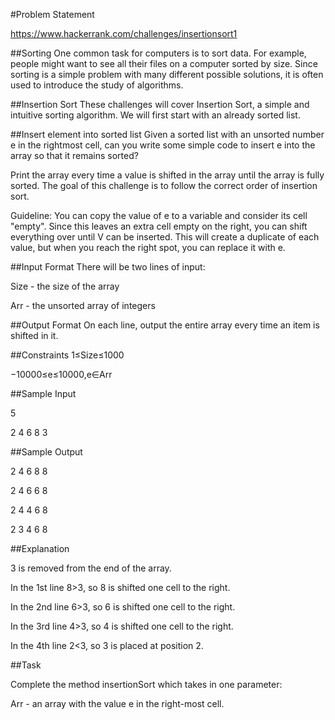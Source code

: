 #Problem Statement

https://www.hackerrank.com/challenges/insertionsort1

##Sorting 
One common task for computers is to sort data. For example, people might want to see all their files on a computer sorted by size. Since sorting is a simple problem with many different possible solutions, it is often used to introduce the study of algorithms.

##Insertion Sort 
These challenges will cover Insertion Sort, a simple and intuitive sorting algorithm. We will first start with an already sorted list.

##Insert element into sorted list 
Given a sorted list with an unsorted number e in the rightmost cell, can you write some simple code to insert e into the array so that it remains sorted?

Print the array every time a value is shifted in the array until the array is fully sorted. The goal of this challenge is to follow the correct order of insertion sort.

Guideline: You can copy the value of e to a variable and consider its cell "empty". Since this leaves an extra cell empty on the right, you can shift everything over until V can be inserted. This will create a duplicate of each value, but when you reach the right spot, you can replace it with e.

##Input Format 
There will be two lines of input:

Size - the size of the array

Arr - the unsorted array of integers

##Output Format 
On each line, output the entire array every time an item is shifted in it.

##Constraints 
1≤Size≤1000 

−10000≤e≤10000,e∈Arr

##Sample Input

5

2 4 6 8 3

##Sample Output

2 4 6 8 8 

2 4 6 6 8 

2 4 4 6 8 

2 3 4 6 8 

##Explanation

3 is removed from the end of the array.

In the 1st line 8>3, so 8 is shifted one cell to the right. 

In the 2nd line 6>3, so 6 is shifted one cell to the right. 

In the 3rd line 4>3, so 4 is shifted one cell to the right. 

In the 4th line 2<3, so 3 is placed at position 2.

##Task

Complete the method insertionSort which takes in one parameter:

Arr - an array with the value e in the right-most cell.
